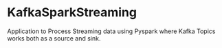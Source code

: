 # KafkaSparkStreaming
Application to Process Streaming data using Pyspark where Kafka Topics works both as a source and sink.
